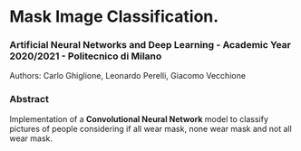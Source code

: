 # Mask Image Classification.

### Artificial Neural Networks and Deep Learning - Academic Year 2020/2021 - Politecnico di Milano

Authors: Carlo Ghiglione, Leonardo Perelli, Giacomo Vecchione

### Abstract
Implementation of a **Convolutional Neural Network** model to classify pictures of people considering if all wear mask, none wear mask and not all wear mask. 
